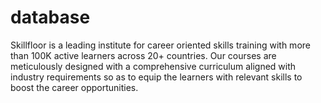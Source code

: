 # database
Skillfloor is a leading institute for career oriented skills training with more than 100K active learners across 20+ countries. Our courses are meticulously designed with a comprehensive curriculum aligned with industry requirements so as to equip the learners with relevant skills to boost the career opportunities.
